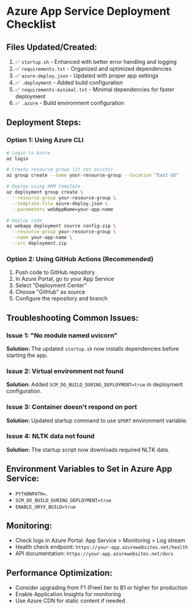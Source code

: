 # Azure App Service Deployment Checklist

## Files Updated/Created:
1. ✅ `startup.sh` - Enhanced with better error handling and logging
2. ✅ `requirements.txt` - Organized and optimized dependencies
3. ✅ `azure-deploy.json` - Updated with proper app settings
4. ✅ `.deployment` - Added build configuration
5. ✅ `requirements-minimal.txt` - Minimal dependencies for faster deployment
6. ✅ `.azure` - Build environment configuration

## Deployment Steps:

### Option 1: Using Azure CLI
```bash
# Login to Azure
az login

# Create resource group (if not exists)
az group create --name your-resource-group --location "East US"

# Deploy using ARM template
az deployment group create \
  --resource-group your-resource-group \
  --template-file azure-deploy.json \
  --parameters webAppName=your-app-name

# Deploy code
az webapp deployment source config-zip \
  --resource-group your-resource-group \
  --name your-app-name \
  --src deployment.zip
```

### Option 2: Using GitHub Actions (Recommended)
1. Push code to GitHub repository
2. In Azure Portal, go to your App Service
3. Select "Deployment Center"
4. Choose "GitHub" as source
5. Configure the repository and branch

## Troubleshooting Common Issues:

### Issue 1: "No module named uvicorn"
**Solution:** The updated `startup.sh` now installs dependencies before starting the app.

### Issue 2: Virtual environment not found
**Solution:** Added `SCM_DO_BUILD_DURING_DEPLOYMENT=true` in deployment configuration.

### Issue 3: Container doesn't respond on port
**Solution:** Updated startup command to use `$PORT` environment variable.

### Issue 4: NLTK data not found
**Solution:** The startup script now downloads required NLTK data.

## Environment Variables to Set in Azure App Service:
- `PYTHONPATH=.`
- `SCM_DO_BUILD_DURING_DEPLOYMENT=true`
- `ENABLE_ORYX_BUILD=true`

## Monitoring:
- Check logs in Azure Portal: App Service > Monitoring > Log stream
- Health check endpoint: `https://your-app.azurewebsites.net/health`
- API documentation: `https://your-app.azurewebsites.net/docs`

## Performance Optimization:
- Consider upgrading from F1 (Free) tier to B1 or higher for production
- Enable Application Insights for monitoring
- Use Azure CDN for static content if needed
